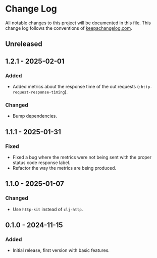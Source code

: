 # Change Log

All notable changes to this project will be documented in this file. This change log follows the conventions
of [keepachangelog.com](http://keepachangelog.com/).

## Unreleased

## 1.2.1 - 2025-02-01

### Added

- Added metrics about the response time of the out requests (`:http-request-response-timing`).

### Changed

- Bump dependencies.

## 1.1.1 - 2025-01-31

### Fixed

- Fixed a bug where the metrics were not being sent with the proper status code response label.
- Refactor the way the metrics are being produced.

## 1.1.0 - 2025-01-07

### Changed

- Use `http-kit` instead of `clj-http`.

## 0.1.0 - 2024-11-15

### Added

- Initial release, first version with basic features.

